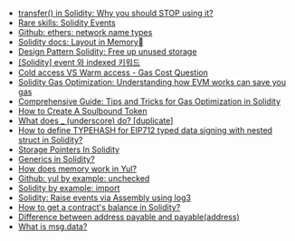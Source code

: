 - [transfer() in Solidity: Why you should STOP using it?](https://www.immunebytes.com/blog/transfer-in-solidity-why-you-should-stop-using-it/)
- [Rare skills: Solidity Events](https://www.rareskills.io/post/ethereum-events#:~:text=Gas%20cost%20to%20emit%20Solidity%20event&text=Each%20event%20costs%20at%20least,included%20most%20of%20the%20time.)
- [Github: ethers: network name types](https://github.com/ethers-io/ethers.js/blob/master/packages/networks/src.ts/index.ts#L179)
- [Solidity docs: Layout in Memory](https://docs.soliditylang.org/en/latest/internals/layout_in_memory.html)
- [Design Pattern Solidity: Free up unused storage](https://soliditydeveloper.com/design-pattern-solidity-free-up-unused-storage)
- [[Solidity] event 와 indexed 키워드](https://velog.io/@octo__/Solidity-event-%EC%99%80-indexed-%ED%82%A4%EC%9B%8C%EB%93%9C)
- [Cold access VS Warm access - Gas Cost Question](https://ethereum.stackexchange.com/questions/149658/cold-access-vs-warm-access-gas-cost-question)
- [Solidity Gas Optimization: Understanding how EVM works can save you gas](https://medium.com/@bloqarl/solidity-gas-optimization-1-understanding-how-evm-works-can-save-you-gas-44c87011b295)
- [Comprehensive Guide: Tips and Tricks for Gas Optimization in Solidity](https://coinsbench.com/comprehensive-guide-tips-and-tricks-for-gas-optimization-in-solidity-5380db734404)
- [How to Create A Soulbound Token](https://www.quicknode.com/guides/ethereum-development/smart-contracts/how-to-create-a-soulbound-token)
- [What does \_ (underscore) do? [duplicate]](https://ethereum.stackexchange.com/questions/19171/what-does-underscore-do)
- [How to define TYPEHASH for EIP712 typed data signing with nested struct in Solidity?](https://stackoverflow.com/questions/75019935/how-to-define-typehash-for-eip712-typed-data-signing-with-nested-struct-in-solid)
- [Storage Pointers In Solidity](https://coinsbench.com/storage-pointers-in-solidity-4a2d7c55a054)
- [Generics in Solidity?](https://www.reddit.com/r/ethdev/comments/7o3jjp/generics_in_solidity/)
- [How does memory work in Yul?](https://www.alchemy.com/overviews/yul-memory)
- [Github: yul by example: unchecked](https://github.com/Perelyn-sama/yul_by_example/blob/main/src/Unchecked.sol)
- [Solidity by example: import](https://solidity-by-example.org/import/)
- [Solidity: Raise events via Assembly using log3](https://ethereum.stackexchange.com/questions/72817/solidity-raise-events-via-assembly-using-log3)
- [How to get a contract's balance in Solidity?](https://ethereum.stackexchange.com/questions/21448/how-to-get-a-contracts-balance-in-solidity)
- [Difference between address payable and payable(address)](https://ethereum.stackexchange.com/questions/135821/difference-between-address-payable-and-payableaddress)
- [What is msg.data?](https://ethereum.stackexchange.com/questions/14037/what-is-msg-data)
